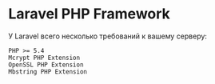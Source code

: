 # Laravel PHP Framework

У Laravel всего несколько требований к вашему серверу:

    PHP >= 5.4
    Mcrypt PHP Extension
    OpenSSL PHP Extension
    Mbstring PHP Extension

